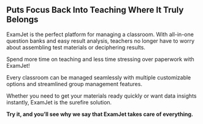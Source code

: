 ﻿## **Puts Focus Back Into Teaching Where It Truly Belongs**

ExamJet is the perfect platform for managing a classroom. With all-in-one question banks and easy result analysis, teachers no longer have to worry about assembling test materials or deciphering results.

Spend more time on teaching and less time stressing over paperwork with ExamJet!

Every classroom can be managed seamlessly with multiple customizable options and streamlined group management features.

Whether you need to get your materials ready quickly or want data insights instantly, ExamJet is the surefire solution.

**Try it, and you’ll see why we say that ExamJet takes care of everything.**
